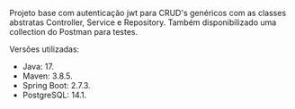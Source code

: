 Projeto base com autenticação jwt para CRUD's genéricos com as classes abstratas Controller, Service e Repository.
Também disponibilizado uma collection do Postman para testes.

Versões utilizadas:
- Java: 17.
- Maven: 3.8.5.
- Spring Boot: 2.7.3.
- PostgreSQL: 14.1.
